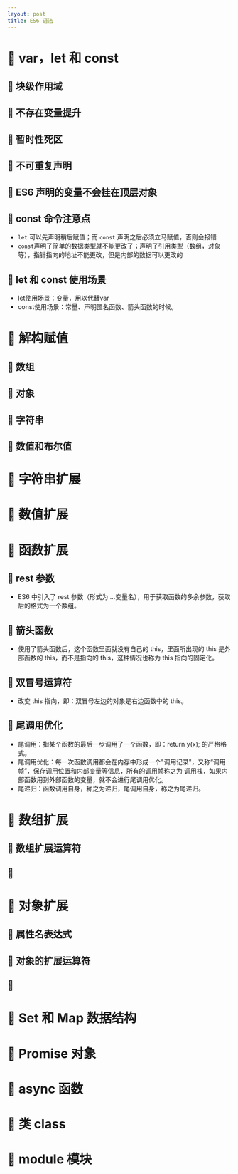 ```yaml
---
layout: post
title: ES6 语法
---
```


# 📒 var，let 和 const

## 📄 块级作用域

## 📄 不存在变量提升

## 📄 暂时性死区

## 📄 不可重复声明

## 📄 ES6 声明的变量不会挂在顶层对象

## 📄 const 命令注意点

- `let` 可以先声明稍后赋值；而 `const` 声明之后必须立马赋值，否则会报错
- `const`声明了简单的数据类型就不能更改了；声明了引用类型（数组，对象等），指针指向的地址不能更改，但是内部的数据可以更改的

## 📄 let 和 const 使用场景

- let使用场景：变量，用以代替var
- const使用场景：常量、声明匿名函数、箭头函数的时候。


# 📒 解构赋值

## 📄 数组

## 📄 对象

## 📄 字符串

## 📄 数值和布尔值


# 📒 字符串扩展

# 📒 数值扩展

# 📒 函数扩展

## 📄 rest 参数

- ES6 中引入了 rest 参数（形式为 ...变量名），用于获取函数的多余参数，获取后的格式为一个数组。

## 📄 箭头函数

- 使用了箭头函数后，这个函数里面就没有自己的 this，里面所出现的 this 是外部函数的 this，而不是指向的 this，这种情况也称为 this 指向的固定化。

## 📄 双冒号运算符

- 改变 this 指向，即：双冒号左边的对象是右边函数中的 this。

## 📄 尾调用优化

- 尾调用：指某个函数的最后一步调用了一个函数，即：return y(x); 的严格格式。
- 尾调用优化：每一次函数调用都会在内存中形成一个"调用记录"，又称“调用帧”，保存调用位置和内部变量等信息，所有的调用帧称之为 调用栈，如果内部函数用到外部函数的变量，就不会进行尾调用优化。
- 尾递归：函数调用自身，称之为递归，尾调用自身，称之为尾递归。


# 📒 数组扩展

## 📄 数组扩展运算符

## 📄 

# 📒 对象扩展

## 📄 属性名表达式

## 📄 对象的扩展运算符

## 📄 

# 📒 Set 和 Map 数据结构

# 📒 Promise 对象

# 📒 async 函数

# 📒 类 class 

# 📒 module 模块





